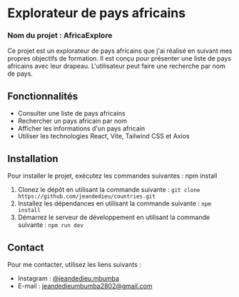 # Explorateur de pays africains

### Nom du projet : AfricaExplore

Ce projet est un explorateur de pays africains que j'ai réalisé en suivant mes propres objectifs de formation. Il est conçu pour présenter une liste de pays africains avec leur drapeau. L'utilisateur peut faire une recherche par nom de pays.

## Fonctionnalités

- Consulter une liste de pays africains
- Rechercher un pays africain par nom
- Afficher les informations d'un pays africain
- Utiliser les technologies React, Vite, Tailwind CSS et Axios

## Installation

Pour installer le projet, exécutez les commandes suivantes : npm install

1. Clonez le dépôt en utilisant la commande suivante : `git clone https://github.com/jeandedieu/countries.git`
2. Installez les dépendances en utilisant la commande suivante : `npm install`
3. Démarrez le serveur de développement en utilisant la commande suivante : `npm run dev`

## Contact

Pour me contacter, utilisez les liens suivants :

- Instagram : [@jeandedieu.mbumba](https://www.instagram.com/jeandedieu.mbumba/)
- E-mail : [jeandedieumbumba2802@gmail.com](mailto:jeandedieumbumba2802@gmail.com)
